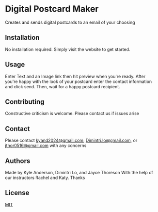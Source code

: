 # Digital Postcard Maker

Creates and sends digital postcards to an email of your choosing

## Installation

No installation required. Simply visit the website to get started.

## Usage

Enter Text and an Image link then hit preview when you're ready. After you're happy with the look of your postcard enter the contact information and click send. Then, wait for a happy postcard recipient.

## Contributing

Constructive criticism is welcome. Please contact us if issues arise

## Contact

Please contact kyand2024@gmail.com, Dimintri.lo@gmail.com, or jthor0516@gmail.com with any concerns

## Authors

Made by Kyle Anderson, Dimintri Lo, and Jayce Thoreson
With the help of our instructors Rachel and Katy. Thanks

## License

[MIT](https://choosealicense.com/licenses/mit/)
